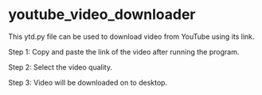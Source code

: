 # youtube_video_downloader
This ytd.py file can be used to download video from YouTube using its link.

Step 1:
     Copy and paste the link of the video after running the program.
 
Step 2:
     Select the video quality.
    
Step 3:
     Video will be downloaded on to desktop.

